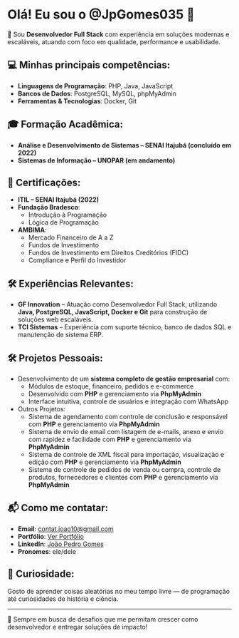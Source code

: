 # Olá! Eu sou o @JpGomes035 👋

🎯 Sou **Desenvolvedor Full Stack** com experiência em soluções modernas e escaláveis, atuando com foco em qualidade, performance e usabilidade.

## 💻 Minhas principais competências:

- **Linguagens de Programação**: PHP, Java, JavaScript  
- **Bancos de Dados**: PostgreSQL, MySQL, phpMyAdmin  
- **Ferramentas & Tecnologias**: Docker, Git

## 🎓 Formação Acadêmica:

- **Análise e Desenvolvimento de Sistemas – SENAI Itajubá (concluído em 2022)**
- **Sistemas de Informação – UNOPAR (em andamento)**

## 📜 Certificações:

- **ITIL – SENAI Itajubá (2022)**
- **Fundação Bradesco**:
  - Introdução à Programação
  - Lógica de Programação
- **AMBIMA**:
  - Mercado Financeiro de A a Z
  - Fundos de Investimento
  - Fundos de Investimento em Direitos Creditórios (FIDC)
  - Compliance e Perfil do Investidor

## 🛠 Experiências Relevantes:

- **GF Innovation** – Atuação como Desenvolvedor Full Stack, utilizando **Java, PostgreSQL, JavaScript, Docker e Git** para construção de soluções web escaláveis.
- **TCI Sistemas** – Experiência com suporte técnico, banco de dados SQL e manutenção de sistema ERP.

## 🛠 Projetos Pessoais:

- Desenvolvimento de um **sistema completo de gestão empresarial** com:
  - Módulos de estoque, financeiro, pedidos e e-commerce
  - Desenvolvido com **PHP** e gerenciamento via **PhpMyAdmin**
  - Interface intuitiva, controle de usuários e integração com WhatsApp
- Outros Projetos:
  - Sistema de agendamento com controle de conclusão e responsável com **PHP** e gerenciamento via **PhpMyAdmin**
  - Sistema de envio de email com listagem de e-mails, anexo e envio com rapidez e facilidade com **PHP** e gerenciamento via **PhpMyAdmin**  
  - Sistema de controle de XML fiscal para importação, visualização e edição com **PHP** e gerenciamento via **PhpMyAdmin**
  - Sistema de controle de pedidos de venda ou compra, controle de produtos, fornecedores e clientes com **PHP** e gerenciamento via **PhpMyAdmin**

## 📬 Como me contatar:

- **Email**: contat.joao10@gmail.com
- **Portfólio**: [Ver Portfólio](https://jpgomes035.github.io/joaopedro-portfolio/)
- **LinkedIn**: [João Pedro Gomes](https://www.linkedin.com/in/joão-pedro-gomes-17880224a)  
- **Pronomes**: ele/dele  

## 🧠 Curiosidade:

Gosto de aprender coisas aleatórias no meu tempo livre — de programação até curiosidades de história e ciência.

---

🔎 Sempre em busca de desafios que me permitam crescer como desenvolvedor e entregar soluções de impacto!
